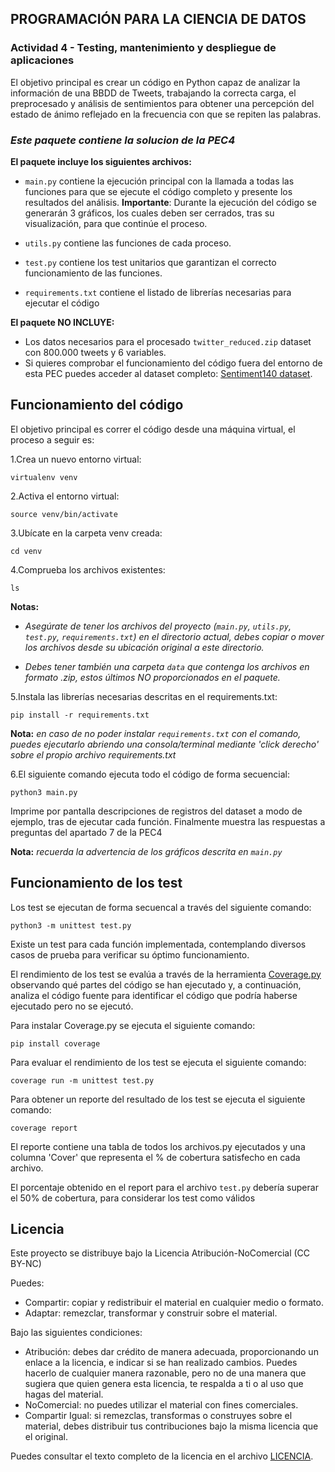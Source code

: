 ## PROGRAMACIÓN PARA LA CIENCIA DE DATOS

### Actividad 4 - Testing, mantenimiento y despliegue de aplicaciones

El objetivo principal es crear un código en Python capaz de analizar la información 
de una BBDD de Tweets, trabajando la correcta carga, el preprocesado y análisis de 
sentimientos para obtener una percepción del estado de ánimo reflejado en la 
frecuencia con que se repiten las palabras.

### *Este paquete contiene la solucion de la PEC4*

**El paquete incluye los siguientes archivos:**

- `main.py` contiene la ejecución principal con la llamada a todas las funciones para
que se ejecute el código completo y presente los resultados del análisis. 
**Importante**: Durante la ejecución del código se generarán 3 gráficos, los cuales
deben ser cerrados, tras su visualización, para que continúe el proceso.

- `utils.py` contiene las funciones de cada proceso.

- `test.py` contiene los test unitarios que garantizan el correcto funcionamiento de
las funciones.

- `requirements.txt` contiene el listado de librerías necesarias para ejecutar el código

**El paquete NO INCLUYE:**

- Los datos necesarios para el procesado ``twitter_reduced.zip`` dataset con 800.000 tweets y 6 variables. 
- Si quieres comprobar el funcionamiento del código fuera del entorno de esta PEC puedes acceder al dataset completo: 
[Sentiment140 dataset](https://www.kaggle.com/datasets/kazanova/sentiment140).


## Funcionamiento del código

El objetivo principal es correr el código desde una máquina virtual, el proceso a
seguir es:

1.Crea un nuevo entorno virtual:
```
virtualenv venv
```
2.Activa el entorno virtual:
```
source venv/bin/activate
```

3.Ubícate en la carpeta venv creada:
````
cd venv
````

4.Comprueba los archivos existentes:
````
ls
````
**Notas:** 

- *Asegúrate de tener los archivos del proyecto (`main.py`, `utils.py`, `test.py`, `requirements.txt`) en el directorio 
actual, debes copiar o mover los archivos desde su ubicación original a este directorio.*

- *Debes tener también una carpeta `data` que contenga los archivos en formato .zip, estos últimos NO proporcionados en 
el paquete.*

5.Instala las librerías necesarias descritas en el requirements.txt:
```
pip install -r requirements.txt
```
**Nota:** *en caso de no poder instalar `requirements.txt` con el comando, puedes ejecutarlo abriendo una
consola/terminal mediante  'click derecho' sobre el propio archivo requirements.txt*

6.El siguiente comando ejecuta todo el código de forma secuencial:

````
python3 main.py
````
Imprime por pantalla descripciones de registros del dataset a modo de ejemplo, tras de ejecutar cada función. 
Finalmente muestra las respuestas a preguntas del apartado 7 de la PEC4

**Nota:** *recuerda la advertencia de los gráficos descrita en `main.py`*

## Funcionamiento de los test

Los test se ejecutan de forma secuencal a través del siguiente comando:
````
python3 -m unittest test.py
````
Existe un test para cada función implementada, contemplando diversos casos de prueba para verificar
su óptimo funcionamiento.

El rendimiento de los test se evalúa a través de la herramienta 
[Coverage.py](https://coverage.readthedocs.io/en/coverage-5.3/)
observando qué partes del código se han ejecutado y, a continuación, analiza el 
código fuente para identificar el código que podría haberse ejecutado pero no se 
ejecutó.

Para instalar Coverage.py se ejecuta el siguiente comando:
````
pip install coverage
````

Para evaluar el rendimiento de los test se ejecuta el siguiente comando:
````
coverage run -m unittest test.py
````

Para obtener un reporte del resultado de los test se ejecuta el siguiente comando:
````
coverage report
````
El reporte contiene una tabla de todos los archivos.py ejecutados y una columna 'Cover' que representa el % de cobertura 
satisfecho en cada archivo.

El porcentaje obtenido en el report para el archivo `test.py` debería superar el 50% de cobertura, para 
considerar los test como válidos


## Licencia

Este proyecto se distribuye bajo la Licencia Atribución-NoComercial (CC BY-NC)

Puedes:

- Compartir: copiar y redistribuir el material en cualquier medio o formato.
- Adaptar: remezclar, transformar y construir sobre el material.

Bajo las siguientes condiciones:

- Atribución: debes dar crédito de manera adecuada, proporcionando un enlace a la 
licencia, e indicar si se han realizado cambios. Puedes hacerlo de cualquier manera 
razonable, pero no de una manera que sugiera que quien genera esta licencia, te 
respalda a ti o al uso que hagas del material.
- NoComercial: no puedes utilizar el material con fines comerciales.
- Compartir Igual: si remezclas, transformas o construyes sobre el material, debes 
distribuir tus contribuciones bajo la misma licencia que el original.

Puedes consultar el texto completo de la licencia en el archivo 
[LICENCIA](https://creativecommons.org/licenses/by-nc/4.0/legalcode).
